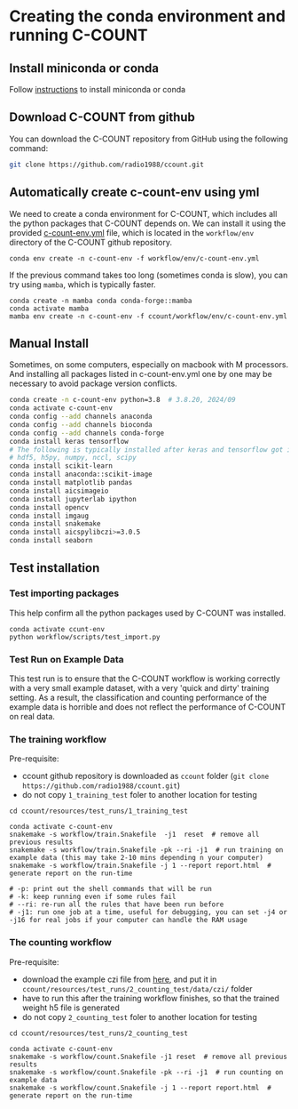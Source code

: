 # Creating the conda environment and running C-COUNT

## Install miniconda or conda

Follow [instructions](https://www.anaconda.com/docs/getting-started/miniconda/install) to install miniconda or conda


## Download C-COUNT from github
You can download the C-COUNT repository from GitHub using the following command:

```bash
git clone https://github.com/radio1988/ccount.git
```

## Automatically create c-count-env using yml

We need to create a conda environment for C-COUNT, which includes all the python packages that C-COUNT depends on.
We can install it using the provided [c-count-env.yml](https://raw.githubusercontent.com/radio1988/ccount/refs/heads/master/workflow/env/c-count-env.yml) file, which is located in the `workflow/env` directory of the C-COUNT github repository.

```commandline
conda env create -n c-count-env -f workflow/env/c-count-env.yml
```

If the previous command takes too long (sometimes conda is slow), you can try using `mamba`, which is typically faster.

```
conda create -n mamba conda conda-forge::mamba
conda activate mamba
mamba env create -n c-count-env -f ccount/workflow/env/c-count-env.yml
```




## Manual Install

Sometimes, on some computers, especially on macbook with M processors. And installing all packages listed in c-count-env.yml one by one may be necessary to avoid package version conflicts.

```bash
conda create -n c-count-env python=3.8  # 3.8.20, 2024/09
conda activate c-count-env
conda config --add channels anaconda
conda config --add channels bioconda
conda config --add channels conda-forge
conda install keras tensorflow 
# The following is typically installed after keras and tensorflow got installed
# hdf5, h5py, numpy, nccl, scipy
conda install scikit-learn  
conda install anaconda::scikit-image 
conda install matplotlib pandas
conda install aicsimageio
conda install jupyterlab ipython
conda install opencv
conda install imgaug
conda install snakemake
conda install aicspylibczi>=3.0.5 
conda install seaborn
```

## Test installation

### Test importing packages

This help confirm all the python packages used by C-COUNT was installed.

```commandline
conda activate ccunt-env
python workflow/scripts/test_import.py
```

### Test Run on Example Data

This test run is to ensure that the C-COUNT workflow is working correctly with a very small example dataset, with a very 'quick and dirty' training setting. As a result, the classification and counting performance of the example data is horrible and does not reflect the performance of C-COUNT on real data.


### The training workflow
Pre-requisite:
- ccount github repository is downloaded as `ccount` folder (`git clone https://github.com/radio1988/ccount.git`)
- do not copy `1_training_test` foler to another location for testing

```commandline
cd ccount/resources/test_runs/1_training_test

conda activate c-count-env
snakemake -s workflow/train.Snakefile  -j1  reset  # remove all previous results 
snakemake -s workflow/train.Snakefile -pk --ri -j1  # run training on example data (this may take 2-10 mins depending n your computer)
snakemake -s workflow/train.Snakefile -j 1 --report report.html  # generate report on the run-time

# -p: print out the shell commands that will be run
# -k: keep running even if some rules fail
# --ri: re-run all the rules that have been run before
# -j1: run one job at a time, useful for debugging, you can set -j4 or -j16 for real jobs if your computer can handle the RAM usage
```

###  The counting workflow
Pre-requisite: 
- download the example czi file from [here](https://www.dropbox.com/scl/fi/1zqazamukd5i69ers9mns/1unitEpo_1-Stitching-01.czi?rlkey=z1mxzxdk1tr4si2buxhk5kkyk&dl=0), and put it in `ccount/resources/test_runs/2_counting_test/data/czi/` folder
- have to run this after the training workflow finishes, so that the trained weight h5 file is generated
- do not copy `2_counting_test` foler to another location for testing

```commandline
cd ccount/resources/test_runs/2_counting_test

conda activate c-count-env
snakemake -s workflow/count.Snakefile -j1 reset  # remove all previous results
snakemake -s workflow/count.Snakefile -pk --ri -j1  # run counting on example data
snakemake -s workflow/count.Snakefile -j 1 --report report.html  # generate report on the run-time
```
